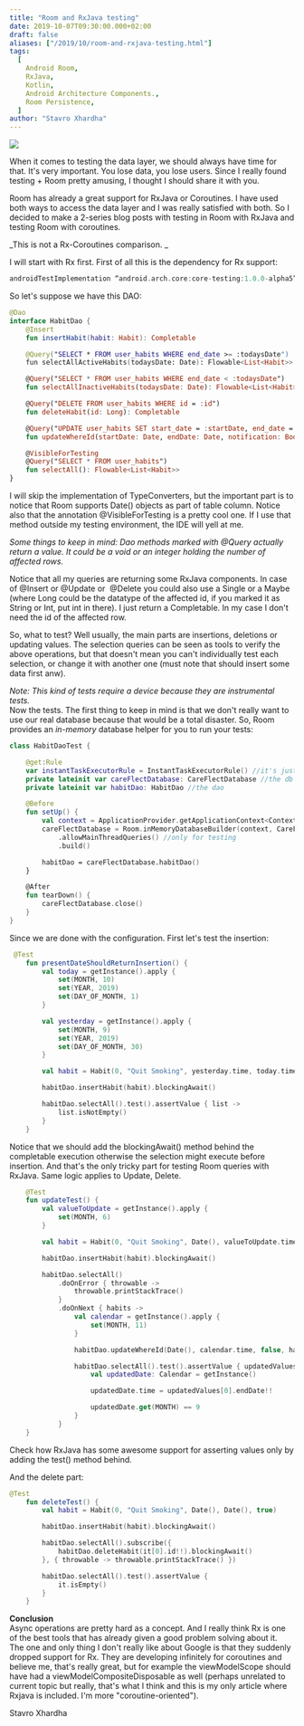 ```yaml
---
title: "Room and RxJava testing"
date: 2019-10-07T09:30:00.000+02:00
draft: false
aliases: ["/2019/10/room-and-rxjava-testing.html"]
tags:
  [
    Android Room,
    RxJava,
    Kotlin,
    Android Architecture Components.,
    Room Persistence,
  ]
author: "Stavro Xhardha"
---
```


[![](https://1.bp.blogspot.com/-r06lu3whUTI/XZo6xhLlVmI/AAAAAAAAPl4/1vngQcfkBwUJksX1ug8hxAT1XjtY6oshgCLcBGAsYHQ/s1600/anand-thakur-l2x4FyIi0tI-unsplash.jpg)](https://1.bp.blogspot.com/-r06lu3whUTI/XZo6xhLlVmI/AAAAAAAAPl4/1vngQcfkBwUJksX1ug8hxAT1XjtY6oshgCLcBGAsYHQ/s1600/anand-thakur-l2x4FyIi0tI-unsplash.jpg)

When it comes to testing the data layer, we should always have time for that. It's very important. You lose data, you lose users. Since I really found testing + Room pretty amusing, I thought I should share it with you.

Room has already a great support for RxJava or Coroutines. I have used both ways to access the data layer and I was really satisfied with both. So I decided to make a 2-series blog posts with testing in Room with RxJava and testing Room with coroutines.

_This is not a Rx-Coroutines comparison. _

I will start with Rx first. First of all this is the dependency for Rx support:

```groovy
androidTestImplementation “android.arch.core:core-testing:1.0.0-alpha5”
```

So let's suppose we have this DAO:

```kotlin
@Dao
interface HabitDao {
    @Insert
    fun insertHabit(habit: Habit): Completable

    @Query("SELECT * FROM user_habits WHERE end_date >= :todaysDate")
    fun selectAllActiveHabits(todaysDate: Date): Flowable<List<Habit>>

    @Query("SELECT * FROM user_habits WHERE end_date < :todaysDate")
    fun selectAllInactiveHabits(todaysDate: Date): Flowable<List<Habit>>

    @Query("DELETE FROM user_habits WHERE id = :id")
    fun deleteHabit(id: Long): Completable

    @Query("UPDATE user_habits SET start_date = :startDate, end_date = :endDate , receive_notification = :notification WHERE id = :id")
    fun updateWhereId(startDate: Date, endDate: Date, notification: Boolean, id: Long): Completable

    @VisibleForTesting
    @Query("SELECT * FROM user_habits")
    fun selectAll(): Flowable<List<Habit>>
}
```

I will skip the implementation of TypeConverters, but the important part is to notice that Room supports Date() objects as part of table column. Notice also that the annotation @VisibleForTesting is a pretty cool one. If I use that method outside my testing environment, the IDE will yell at me.

_Some things to keep in mind: Dao methods marked with @Query actually return a value. It could be a void or an integer holding the number of affected rows._

Notice that all my queries are returning some RxJava components. In case of @Insert or @Update or  @Delete you could also use a Single<Long> or a Maybe<Long> (where Long could be the datatype of the affected id, if you marked it as String or Int, put int in there). I just return a Completable. In my case I don't need the id of the affected row.

So, what to test? Well usually, the main parts are insertions, deletions or updating values. The selection queries can be seen as tools to verify the above operations, but that doesn't mean you can't individually test each selection, or change it with another one (must note that should insert some data first anw).

_Note: This kind of tests require a device because they are instrumental tests._  
Now the tests. The first thing to keep in mind is that we don't really want to use our real database because that would be a total disaster. So, Room provides an _in-memory_ database helper for you to run your tests:

```kotlin
class HabitDaoTest {

    @get:Rule
    var instantTaskExecutorRule = InstantTaskExecutorRule() //it's just for Junit to execute tasks synchronously
    private lateinit var careFlectDatabase: CareFlectDatabase //the db instance
    private lateinit var habitDao: HabitDao //the dao

    @Before
    fun setUp() {
        val context = ApplicationProvider.getApplicationContext<Context>()
        careFlectDatabase = Room.inMemoryDatabaseBuilder(context, CareFlectDatabase::class.java)
            .allowMainThreadQueries() //only for testing
            .build()

        habitDao = careFlectDatabase.habitDao()
    }

    @After
    fun tearDown() {
        careFlectDatabase.close()
    }
}
```

Since we are done with the configuration. First let's test the insertion:

```kotlin
 @Test
    fun presentDateShouldReturnInsertion() {
        val today = getInstance().apply {
            set(MONTH, 10)
            set(YEAR, 2019)
            set(DAY_OF_MONTH, 1)
        }

        val yesterday = getInstance().apply {
            set(MONTH, 9)
            set(YEAR, 2019)
            set(DAY_OF_MONTH, 30)
        }

        val habit = Habit(0, "Quit Smoking", yesterday.time, today.time, true)

        habitDao.insertHabit(habit).blockingAwait()

        habitDao.selectAll().test().assertValue { list ->
            list.isNotEmpty()
        }
    }
```

Notice that we should add the blockingAwait() method behind the completable execution otherwise the selection might execute before insertion. And that's the only tricky part for testing Room queries with RxJava. Same logic applies to Update, Delete.

```kotlin
    @Test
    fun updateTest() {
        val valueToUpdate = getInstance().apply {
            set(MONTH, 6)
        }

        val habit = Habit(0, "Quit Smoking", Date(), valueToUpdate.time, true)

        habitDao.insertHabit(habit).blockingAwait()

        habitDao.selectAll()
            .doOnError { throwable ->
                throwable.printStackTrace()
            }
            .doOnNext { habits ->
                val calendar = getInstance().apply {
                    set(MONTH, 11)
                }

                habitDao.updateWhereId(Date(), calendar.time, false, habits[0].id!!).blockingAwait()

                habitDao.selectAll().test().assertValue { updatedValues ->
                    val updatedDate: Calendar = getInstance()

                    updatedDate.time = updatedValues[0].endDate!!

                    updatedDate.get(MONTH) == 9
                }
            }
    }
```

Check how RxJava has some awesome support for asserting values only by adding the test() method behind.

And the delete part:

```kotlin
@Test
    fun deleteTest() {
        val habit = Habit(0, "Quit Smoking", Date(), Date(), true)

        habitDao.insertHabit(habit).blockingAwait()

        habitDao.selectAll().subscribe({
            habitDao.deleteHabit(it[0].id!!).blockingAwait()
        }, { throwable -> throwable.printStackTrace() })

        habitDao.selectAll().test().assertValue {
            it.isEmpty()
        }
    }
```

**Conclusion**  
Async operations are pretty hard as a concept. And I really think Rx is one of the best tools that has already given a good problem solving about it.  
The one and only thing I don't really like about Google is that they suddenly dropped support for Rx. They are developing infinitely for coroutines and believe me, that's really great, but for example the viewModelScope should have had a viewModelCompositeDisposable as well (perhaps unrelated to current topic but really, that's what I think and this is my only article where Rxjava is included. I'm more "coroutine-oriented").

Stavro Xhardha
